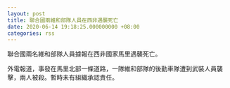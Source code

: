 ```yaml
---
layout: post
title: 聯合國兩維和部隊人員在西非遇襲死亡
date: 2020-06-14 19:18:25.000000000 +08:00
categories: rss
---
```


聯合國兩名維和部隊人員據報在西非國家馬里遇襲死亡。

外電報道，事發在馬里北部一條道路，一隊維和部隊的後勤車隊遭到武裝人員襲擊，兩人被殺。暫時未有組織承認責任。
